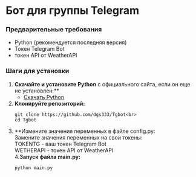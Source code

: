 # Бот для группы Telegram

### Предварительные требования

- Python (рекомендуется последняя версия)
- Токен Telegram Bot
- токен API от WeatherAPI 

### Шаги для установки

1. **Скачайте и установите Python** с официального сайта, если он еще не установлен:**
   - [Скачать Python](https://www.python.org/downloads/)
2. **Клонируйте репозиторий:**<br>
   ```bash<br>
   git clone https://github.com/dgs333/Tgbot<br>
   cd Tgbot
3. **Измените значения переменных в файле config.py:<br>
   Замените значения переменных на свои токены:<br>
   TOKENTG - ваш токен Telegram Bot<br>
   WETHERAPI - токен API от WeatherAPI<br>
4.**Запуск файла main.py:**<br>
   ```bash<br>
   python main.py
